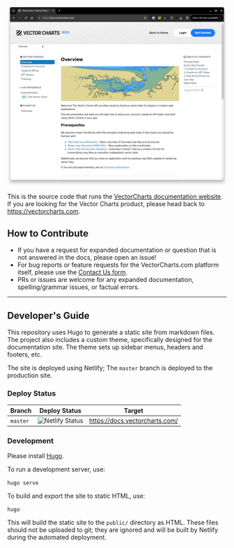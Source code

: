 ![VectorCharts Documentation Website](/site-image2.png)

This is the source code that runs the [VectorCharts documentation website](https://docs.vectorcharts.com/). If you are looking for the Vector Charts product, please head back to https://vectorcharts.com.

## How to Contribute

- If you have a request for expanded documentation or question that is not answered in the docs, please open an issue!
- For bug reports or feature requests for the VectorCharts.com platform itself, please use the [Contact Us form](https://vectorcharts.com/contact-us).
- PRs or issues are welcome for any expanded documentation, spelling/grammar issues, or factual errors.

---

## Developer's Guide

This repository uses Hugo to generate a static site from markdown files. The project also includes a custom theme, specifically designed for the documentation site. The theme sets up sidebar menus, headers and footers, etc.

The site is deployed using Netlify; The `master` branch is deployed to the production site.

### Deploy Status

|Branch|Deploy Status|Target|
|------|-------------|------|
|`master`|![Netlify Status](https://api.netlify.com/api/v1/badges/892ce996-8989-42d4-8773-22784354e48a/deploy-status)|https://docs.vectorcharts.com/|

### Development

Please install [Hugo](https://gohugo.io/).

To run a development server, use: 
```
hugo serve
```

To build and export the site to static HTML, use:
```
hugo
````

This will build the static site to the `public/` directory as HTML. These files should not be uploaded to git; they are ignored and will be built by Netlify during the automated deployment.